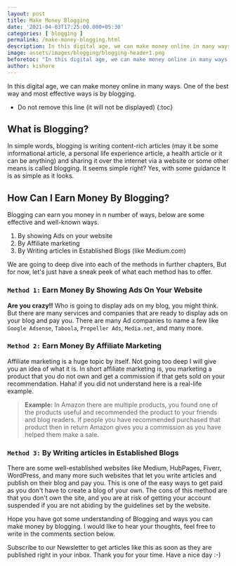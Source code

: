 ```yaml
---
layout: post
title: Make Money Blogging
date: '2021-04-03T17:25:00.000+05:30'
categories: [ blogging ]
permalink: /make-money-blogging.html
description: In this digital age, we can make money online in many ways. One of the best way and most effective ways is by blogging.
image: assets/images/blogging/blogging-header1.png
beforetoc: "In this digital age, we can make money online in many ways. One of the best way and most effective ways is by blogging."
author: kishore
---
```


In this digital age, we can make money online in many ways. One of the best way and most effective ways is by blogging.

* Do not remove this line (it will not be displayed)
{:toc}

## What is Blogging?

In simple words, blogging is writing content-rich articles (may it be some informational article, a personal life experience article, a health article or it can be anything) and sharing it over the internet via a website or some other means is called blogging. It seems simple right? Yes, with some guidance It is as simple as it looks.

## How Can I Earn Money By Blogging?

Blogging can earn you money in n number of ways, below are some effective and well-known ways.

1. By showing Ads on your website
2. By Affiliate marketing
3. By Writing articles in Established Blogs (like Medium.com)

We are going to deep dive into each of the methods in further chapters, But for now, let's just have a sneak peek of what each method has to offer.

### `Method 1:` Earn Money By Showing Ads On Your Website

**Are you crazy!!** Who is going to display ads on my blog, you might think. But there are many services and companies that are ready to display ads on your blog and pay you. There are many Ad companies to name a few like `Google Adsense`, `Taboola`, `Propeller Ads`, `Media.net`, and many more.

### `Method 2:` Earn Money By Affiliate Marketing

Affiliate marketing is a huge topic by itself. Not going too deep I will give you an idea of what it is. In short affiliate marketing is, you marketing a product that you do not own and get a commission if that gets sold on your recommendation. Haha! if you did not understand here is a real-life example.

>**Example:**
In Amazon there are multiple products, you found one of the products useful and recommended the product to your friends and blog readers. If people you have recommended purchased that product then in return Amazon gives you a commission as you have helped them make a sale.

### `Method 3:` By Writing articles in Established Blogs

There are some well-established websites like Medium, HubPages, Fiverr, WordPress, and many more such websites that let you write articles and publish on their blog and pay you. This is one of the easy ways to get paid as you don't have to create a blog of your own.
The cons of this method are that you don't own the site, and you are at risk of getting your account suspended if you are not abiding by the guidelines set by the website.

Hope you have got some understanding of Blogging and ways you can make money by blogging. I would like to hear your thoughts, feel free to write in the comments section below.

Subscribe to our Newsletter to get articles like this as soon as they are published right in your inbox. Thank you for your time. Have a nice day :-)
